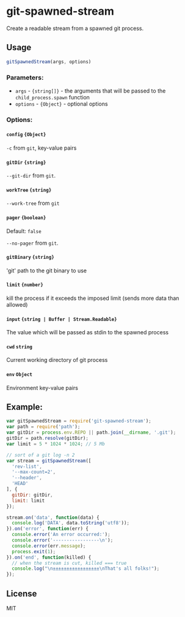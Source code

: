 # git-spawned-stream

Create a readable stream from a spawned git process.

## Usage

```js
gitSpawnedStream(args, options)
```

### Parameters:

- `args`    - `{string[]}` - the arguments that will be passed to the `child_process.spawn` function
- `options` - `{Object}`   - optional options

### Options:

#### `config` `{Object}`

`-c` from `git`, key-value pairs

#### `gitDir` `{string}`

`--git-dir` from `git`.

#### `workTree` `{string}`

`--work-tree` from `git`

#### `pager` `{boolean}`

Default: `false`

`--no-pager` from `git`.

#### `gitBinary` `{string}`

'git' path to the git binary to use

#### `limit` `{number}`

kill the process if it exceeds the imposed limit (sends more data than allowed)

#### `input` `{string | Buffer | Stream.Readable}`

The value which will be passed as stdin to the spawned process

#### `cwd` `string`

Current working directory of git process

#### `env` `Object`

Environment key-value pairs

## Example:

```js
var gitSpawnedStream = require('git-spawned-stream');
var path = require('path');
var gitDir = process.env.REPO || path.join(__dirname, '.git');
gitDir = path.resolve(gitDir);
var limit = 5 * 1024 * 1024; // 5 Mb

// sort of a git log -n 2
var stream = gitSpawnedStream([
  'rev-list',
  '--max-count=2',
  '--header',
  'HEAD'
], {
  gitDir: gitDir,
  limit: limit
});

stream.on('data', function(data) {
  console.log('DATA', data.toString('utf8'));
}).on('error', function(err) {
  console.error('An error occurred:');
  console.error('-----------------\n');
  console.error(err.message);
  process.exit(1);
}).on('end', function(killed) {
  // when the stream is cut, killed === true
  console.log("\n±±±±±±±±±±±±±±±±±\nThat's all folks!");
});
```

## License

MIT
